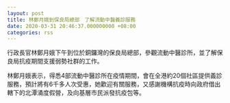 ```yaml
---
layout: post
title: 林鄭月娥到保良局總部　了解流動中醫義診服務
date: 2020-03-31 20:46:37.000000000 +08:00
categories: rss
---
```


行政長官林鄭月娥下午到位於銅鑼灣的保良局總部，參觀流動中醫診所，並了解保良局抗疫期間支援弱勢社群的工作。
 
林鄭月娥表示，得悉4部流動中醫診所在疫情期間，會在全港約20個社區提供義診服務，預計將有6千多人次受惠，她歡迎有關服務，又感謝機構抗疫時向政府借出轄下的北潭涌度假營，及向基層市民派發抗疫包等。
